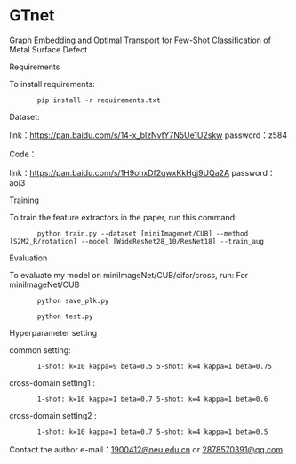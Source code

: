 # GTnet
Graph Embedding and Optimal Transport for Few-Shot Classification of Metal Surface Defect

Requirements

To install requirements:

           pip install -r requirements.txt

Dataset:

link：https://pan.baidu.com/s/14-x_blzNvtY7N5Ue1U2skw password：z584

Code：

link：https://pan.baidu.com/s/1H9ohxDf2qwxKkHgj9UQa2A password：aoi3 


Training

To train the feature extractors in the paper, run this command:

           python train.py --dataset [miniImagenet/CUB] --method [S2M2_R/rotation] --model [WideResNet28_10/ResNet18] --train_aug

Evaluation

To evaluate my model on miniImageNet/CUB/cifar/cross, run:
For miniImageNet/CUB

           python save_plk.py

           python test.py



Hyperparameter setting

common setting:

           1-shot: k=10 kappa=9 beta=0.5 5-shot: k=4 kappa=1 beta=0.75

cross-domain setting1 :

           1-shot: k=10 kappa=1 beta=0.7 5-shot: k=4 kappa=1 beta=0.6

cross-domain setting2 :

           1-shot: k=10 kappa=1 beta=0.7 5-shot: k=4 kappa=1 beta=0.5

Contact the author e-mail：1900412@neu.edu.cn or 2878570391@qq.com
